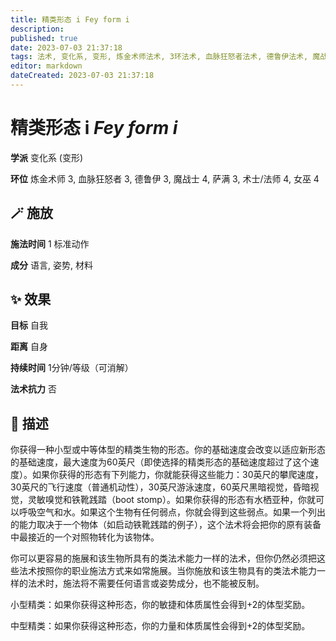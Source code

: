 ```yaml
---
title: 精类形态 i Fey form i
description: 
published: true
date: 2023-07-03 21:37:18
tags: 法术, 变化系, 变形, 炼金术师法术, 3环法术, 血脉狂怒者法术, 德鲁伊法术, 魔战士法术, 4环法术, 萨满法术, 术士/法师法术, 女巫法术
editor: markdown
dateCreated: 2023-07-03 21:37:18
---
```


# **精类形态 i** *Fey form i*

**学派** 变化系 (变形) 

**环位** 炼金术师 3, 血脉狂怒者 3, 德鲁伊 3, 魔战士 4, 萨满 3, 术士/法师 4, 女巫 4

## 🪄 施放

**施法时间** 1 标准动作

**成分** 语言, 姿势, 材料

## ✨ 效果 

**目标** 自我 

**距离** 自身  

**持续时间** 1分钟/等级（可消解） 

**法术抗力** 否

## 📖 描述

你获得一种小型或中等体型的精类生物的形态。你的基础速度会改变以适应新形态的基础速度，最大速度为60英尺（即使选择的精类形态的基础速度超过了这个速度）。如果你获得的形态有下列能力，你就能获得这些能力：30英尺的攀爬速度，30英尺的飞行速度（普通机动性），30英尺游泳速度，60英尺黑暗视觉，昏暗视觉，灵敏嗅觉和铁靴践踏（boot stomp）。如果你获得的形态有水栖亚种，你就可以呼吸空气和水。如果这个生物有任何弱点，你就会得到这些弱点。如果一个列出的能力取决于一个物体（如启动铁靴践踏的例子），这个法术将会把你的原有装备中最接近的一个对照物转化为该物体。

你可以更容易的施展和该生物所具有的类法术能力一样的法术，但你仍然必须把这些法术按照你的职业施法方式来如常施展。当你施放和该生物具有的类法术能力一样的法术时，施法将不需要任何语言或姿势成分，也不能被反制。

小型精类：如果你获得这种形态，你的敏捷和体质属性会得到+2的体型奖励。

中型精类：如果你获得这种形态，你的力量和体质属性会得到+2的体型奖励。
    